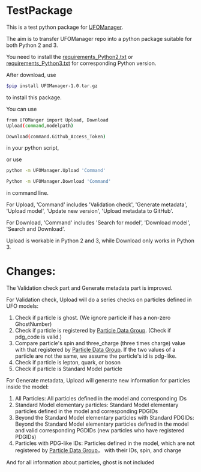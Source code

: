 # TestPackage

This is a test python package for [UFOManager](https://github.com/Neubauer-Group/UFOManager).

The aim is to transfer UFOManager repo into a python package suitable for both Python 2 and 3.

You need to install the [requirements_Python2.txt](https://github.com/ThanosWang/TestPackage/blob/main/requirements_Python2.txt) or [requirements_Python3.txt](https://github.com/ThanosWang/TestPackage/blob/main/requirements_Python3.txt) for corresponding Python version.

After download, use
```bash
$pip install UFOManager-1.0.tar.gz
```
to install this package.

You can use
```bash
from UFOManger import Upload, Download
Upload(command,modelpath)

Download(command.Github_Access_Token)
```
in your python script,

or use
```bash
python -m UFOManager.Upload 'Command'

Python -m UFOManager.Download 'Command'
```
in command line.

For Upload, 'Command' includes 'Validation check', 'Generate metadata', 'Upload model', 'Update new version', 'Upload metadata to GitHub'.

For Download, 'Command' includes 'Search for model', 'Download model', 'Search and Download'.

Upload is workable in Python 2 and 3, while Download only works in Python 3.

# Changes:
The Validation check part and Generate metadata part is improved.

For Validation check, Upload will do a series checks on particles defined in UFO models:
1. Check if particle is ghost. (We ignore particle if has a non-zero GhostNumber)
2. Check if particle is registered by [Particle Data Group](https://pdg.lbl.gov/). (Check if pdg_code is valid.)
3. Compare particle's spin and three_charge (three times charge) value with that registered by [Particle Data Group](https://pdg.lbl.gov/). If the two values of a particle are not the same, we assume the particle's id is pdg-like.
4. Check if particle is lepton, quark, or boson
5. Check if particle is Standard Model particle

For Generate metadata, Upload will generate new information for particles inside the model:
1. All Particles: All particles defined in the model and corresponding IDs 
2. Standard Model elementary particles: Standard Model elementary particles defined in the model and corresponding PDGIDs
3. Beyond the Standard Model elementary particles with Standard PDGIDs: Beyond the Standard Model elementary particles defined in the model and valid corresponding PGDIDs (new particles who have registered PDGIDs)
4. Particles with PDG-like IDs: Particles defined in the model, which are not registered by [Particle Data Group](https://pdg.lbl.gov/)， with their IDs, spin, and charge

And for all information about particles, ghost is not included
